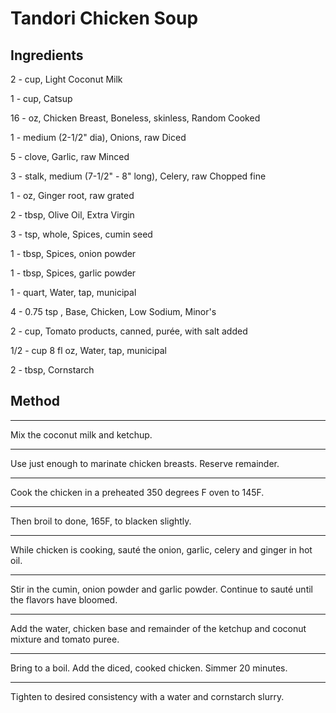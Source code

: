 # Tandori Chicken Soup


## Ingredients

2 - cup, Light Coconut Milk

1 - cup, Catsup

16 - oz, Chicken Breast, Boneless, skinless, Random Cooked

1 - medium (2-1/2" dia), Onions, raw Diced

5 - clove, Garlic, raw Minced

3 - stalk, medium (7-1/2" - 8" long), Celery, raw Chopped fine

1 - oz, Ginger root, raw grated

2 - tbsp, Olive Oil, Extra Virgin

3 - tsp, whole, Spices, cumin seed

1 - tbsp, Spices, onion powder

1 - tbsp, Spices, garlic powder

1 - quart, Water, tap, municipal

4 - 0.75 tsp , Base, Chicken, Low Sodium, Minor's

2 - cup, Tomato products, canned, purée, with salt added

1/2 - cup 8 fl oz, Water, tap, municipal

2 - tbsp, Cornstarch

## Method

---
Mix the coconut milk and ketchup.

---
Use just enough to marinate chicken breasts. Reserve remainder.

---
Cook the chicken in a preheated 350 degrees F oven to 145F.

---
Then broil to done, 165F, to blacken slightly.

---
While chicken is cooking, sauté the onion, garlic, celery and ginger in hot oil.

---
Stir in the cumin, onion powder and garlic powder. Continue to sauté until the flavors have bloomed.

---
Add the water, chicken base and remainder of the ketchup and coconut mixture and tomato puree.

---
Bring to a boil. Add the diced, cooked chicken. Simmer 20 minutes.

---
Tighten to desired consistency with a water and cornstarch slurry.


